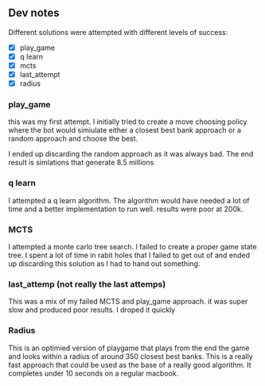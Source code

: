 ## Dev notes

Different solutions were attempted with different levels of success:

- [x] play_game
- [x] q learn
- [x] mcts
- [x] last_attempt
- [x] radius

### play_game

this was my first attempt. I initially tried to create a move choosing policy where the bot would simiulate either a closest best bank approach or a random approach and choose the best.

I ended up discarding the random approach as it was always bad. The end result is simlations that generate 8.5 millions

### q learn

I attempted a q learn algorithm. The algorithm would have needed a lot of time and a better implementation to run well. results were poor at 200k.

### MCTS

I attempted a monte carlo tree search. I failed to create a proper game state tree. I spent a lot of time in rabit holes that I failed to get out of and ended up discarding this solution as I had to hand out something.

### last_attemp (not really the last attemps)

This was a mix of my failed MCTS and play_game approach. it was super slow and produced poor results. I droped it quickly

### Radius

This is an optimied version of playgame that plays from the end the game and looks within a radius of around 350 closest best banks. This is a really fast approach that could be used as the base of a really good algorithm. It completes under 10 seconds on a regular macbook.
